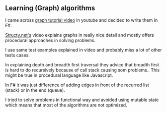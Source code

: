 ﻿## Learning (Graph) algorithms

I came across [graph tutorial video](https://www.youtube.com/watch?v=tWVWeAqZ0WU) in youtube and decided to write them in F#.

[Structy.net's](https://structy.net/)  video explains graphs in really nice detail and mostly offers procedural approaches in solving problems.

I use same test examples explained in video and probably miss a lot of other tests cases.

In explaining depth and breadth first traversal they advice that breadth first is hard to do recursively because of call stack causing som problems..
This might be true in procedural language like Javascript.

In F# it was just difference of adding edges in front of the recurred list (stack) or in the end (queue).

I tried to solve problems in functional way and avoided using mutable state which means that most of the algorithms are not optimized.



